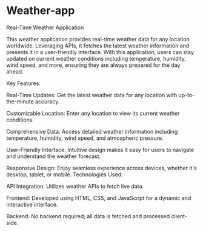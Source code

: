 # Weather-app
Real-Time Weather Application

This weather application provides real-time weather data for any location worldwide. Leveraging APIs, it fetches the latest weather information and presents it in a user-friendly interface. With this application, users can stay updated on current weather conditions including temperature, humidity, wind speed, and more, ensuring they are always prepared for the day ahead.

Key Features:

Real-Time Updates: Get the latest weather data for any location with up-to-the-minute accuracy.

Customizable Location: Enter any location to view its current weather conditions.

Comprehensive Data: Access detailed weather information including temperature, humidity, wind speed, and atmospheric pressure.

User-Friendly Interface: Intuitive design makes it easy for users to navigate and understand the weather forecast.

Responsive Design: Enjoy seamless experience across devices, whether it's desktop, tablet, or mobile.
Technologies Used:

API Integration: Utilizes weather APIs to fetch live data.

Frontend: Developed using HTML, CSS, and JavaScript for a dynamic and interactive interface.

Backend: No backend required; all data is fetched and processed client-side.
